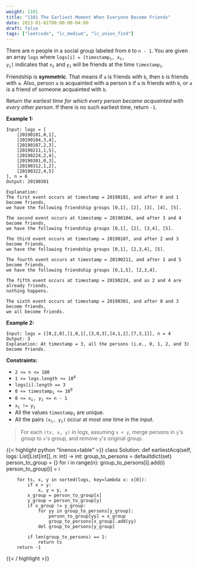 ```yaml
---
weight: 1101
title: "1101 The Earliest Moment When Everyone Become Friends"
date: 2023-01-01T00:00:00-04:00
draft: false
tags: ["leetcode", "lc_medium", "lc_union_find"]
---
```


There are n people in a social group labeled from `0` to `n - 1`. You are given an array `logs` where <code>logs[i] = [timestamp<sub>i</sub>, x<sub>i</sub>, y<sub>i</sub>]</code> indicates that <code>x<sub>i</sub></code> and <code>y<sub>i</sub></code> will be friends at the time <code>timestamp<sub>i</sub></code>.

Friendship is **symmetric**. That means if `a` is friends with `b`, then `b` is friends with `a`. Also, person `a` is acquainted with a person `b` if `a` is friends with `b`, or `a` is a friend of someone acquainted with `b`.

Return _the earliest time for which every person became acquainted with every other person_. If there is no such earliest time, return `-1`.

**Example 1:**
```
Input: logs = [
    [20190101,0,1],
    [20190104,3,4],
    [20190107,2,3],
    [20190211,1,5],
    [20190224,2,4],
    [20190301,0,3],
    [20190312,1,2],
    [20190322,4,5]
], n = 6
Output: 20190301

Explanation: 
The first event occurs at timestamp = 20190101, and after 0 and 1 become friends,
we have the following friendship groups [0,1], [2], [3], [4], [5].

The second event occurs at timestamp = 20190104, and after 3 and 4 become friends,
we have the following friendship groups [0,1], [2], [3,4], [5].

The third event occurs at timestamp = 20190107, and after 2 and 3 become friends,
we have the following friendship groups [0,1], [2,3,4], [5].

The fourth event occurs at timestamp = 20190211, and after 1 and 5 become friends,
we have the following friendship groups [0,1,5], [2,3,4].

The fifth event occurs at timestamp = 20190224, and as 2 and 4 are already friends,
nothing happens.

The sixth event occurs at timestamp = 20190301, and after 0 and 3 become friends,
we all become friends.
```
**Example 2:**
```
Input: logs = [[0,2,0],[1,0,1],[3,0,3],[4,1,2],[7,3,1]], n = 4
Output: 3
Explanation: At timestamp = 3, all the persons (i.e., 0, 1, 2, and 3) become friends.
```

**Constraints:**
- `2 <= n <= 100`
- <code>1 <= logs.length <= 10<sup>4</sup></code>
- `logs[i].length == 3`
- <code>0 <= timestamp<sub>i</sub> <= 10<sup>9</sup></code>
- <code>0 <= x<sub>i</sub>, y<sub>i</sub> <= n - 1</code>
- <code>x<sub>i</sub> != y<sub>i</sub></code>
- All the values <code>timestamp<sub>i</sub></code> are unique.
- All the pairs <code>(x<sub>i</sub>, y<sub>i</sub>)</code> occur at most one time in the input.

> For each `(tx, x, y)` in logs, assuming `x < y`, merge persons in `y`'s group to `x`'s group, and remove `y`'s original group.

<div class="tabs"></div>
<div class="tab-content">
<div id="python" class="lang">
{{< highlight python "linenos=table" >}}
class Solution:
    def earliestAcq(self, logs: List[List[int]], n: int) -> int:
        group_to_persons = defaultdict(set)
        person_to_group = {}
        for i in range(n):
            group_to_persons[i].add(i)
            person_to_group[i] = i
        
        for ts, x, y in sorted(logs, key=lambda x: x[0]):
            if x > y:
                x, y = y, x
            x_group = person_to_group[x]
            y_group = person_to_group[y]
            if x_group != y_group:
                for yy in group_to_persons[y_group]:
                    person_to_group[yy] = x_group
                    group_to_persons[x_group].add(yy)
                del group_to_persons[y_group]

            if len(group_to_persons) == 1:
                return ts
        return -1
{{< / highlight >}}
</div>
</div>
